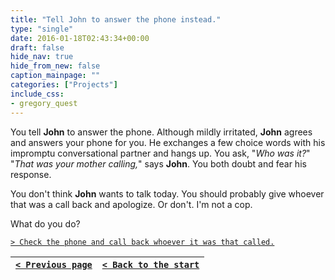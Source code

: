 ```yaml
---
title: "Tell John to answer the phone instead."
type: "single"
date: 2016-01-18T02:43:34+00:00
draft: false
hide_nav: true
hide_from_new: false
caption_mainpage: ""
categories: ["Projects"]
include_css:
- gregory_quest
---
```


You tell **John** to answer the phone. Although mildly irritated, **John** agrees and answers your phone for you. He exchanges a few choice words with his impromptu conversational partner and hangs up. You ask, "*Who was it?*" "*That was your mother calling,*" says **John**. You both doubt and fear his response.

You don't think **John** wants to talk today. You should probably give whoever that was a call back and apologize. Or don't. I'm not a cop.

What do you do?

[``> Check the phone and call back whoever it was that called.``](../3)

|[``< Previous page``](../1)|[``< Back to the start``](../)|
|---|---|